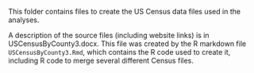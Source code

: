 This folder contains files to create the US Census data files used in the analyses. 

A description of the source files (including website links) is in USCensusByCounty3.docx. This file was created by the R markdown file `USCensusByCounty3.Rmd`, which contains the R code used to create it, including R code to merge several different Census files. 
